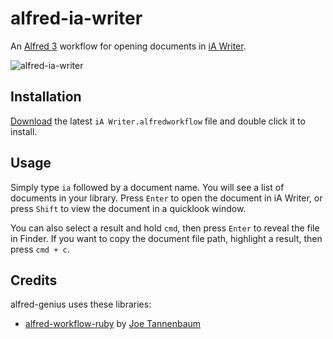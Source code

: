 # alfred-ia-writer

An [Alfred 3](https://www.alfredapp.com/) workflow for opening documents in [iA Writer](https://ia.net/writer/).

![alfred-ia-writer](https://i.imgur.com/lAJo6DH.png)

## Installation

[Download](https://github.com/goronfreeman/alfred-ia-writer/releases/latest) the latest `iA Writer.alfredworkflow` file and double click it to install.

## Usage

Simply type `ia` followed by a document name. You will see a list of documents in your library. Press `Enter` to open the document in iA Writer, or press `Shift` to view the document in a quicklook window.

You can also select a result and hold `cmd`, then press `Enter` to reveal the file in Finder. If you want to copy the document file path, highlight a result, then press `cmd + c`.

## Credits

alfred-genius uses these libraries:

* [alfred-workflow-ruby](https://github.com/joetannenbaum/alfred-workflow-ruby) by [Joe Tannenbaum](https://github.com/joetannenbaum)
